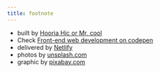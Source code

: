 ```yaml
---
title: footnote
---
```


* built by [Hooria Hic or Mr, cool](https://github.io/HooriaHic)
* Check [Front-end web development on codepen](https://codepen.io/HIC)
* delivered by [Netlify](https://www.netlify.com/)
* photos by [unsplash.com](https://unsplash.com)
* graphic by [pixabay.com](https://pixabay.com)
